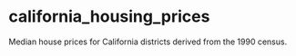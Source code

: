# california_housing_prices
Median house prices for California districts derived from the 1990 census.
